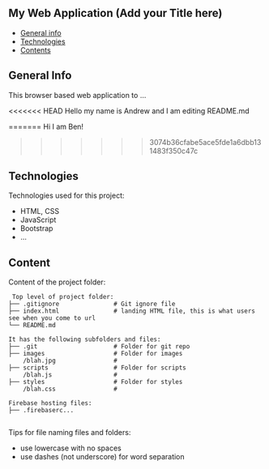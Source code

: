 ## My Web Application (Add your Title here)

* [General info](#general-info)
* [Technologies](#technologies)
* [Contents](#content)

## General Info
This browser based web application to ...

<<<<<<< HEAD
Hello my name is Andrew and I am editing README.md
	
=======
Hi I am Ben!

>>>>>>> 3074b36cfabe5ace5fde1a6dbb131483f350c47c
## Technologies
Technologies used for this project:
* HTML, CSS
* JavaScript
* Bootstrap 
* ...
	
## Content
Content of the project folder:

```
 Top level of project folder: 
├── .gitignore               # Git ignore file
├── index.html               # landing HTML file, this is what users see when you come to url
└── README.md

It has the following subfolders and files:
├── .git                     # Folder for git repo
├── images                   # Folder for images
    /blah.jpg                # 
├── scripts                  # Folder for scripts
    /blah.js                 # 
├── styles                   # Folder for styles
    /blah.css                # 

Firebase hosting files: 
├── .firebaserc...


```

Tips for file naming files and folders:
* use lowercase with no spaces
* use dashes (not underscore) for word separation

